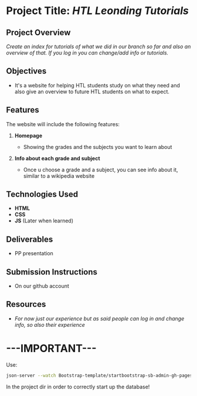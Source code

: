# Project Title: *HTL Leonding Tutorials*

## Project Overview
*Create an index for tutorials of what we did in our branch so far and also an overview of that. If you log in you can change/add info or tutorials.*

## Objectives
- It's a website for helping HTL students study on what they need and also give an overview to future HTL students on what to expect. 


## Features
The website will include the following features:

1. **Homepage**
   - Showing the grades and the subjects you want to learn about

2. **Info about each grade and subject**
   - Once u choose a grade and a subject, you can see info about it, similar to a wikipedia website



## Technologies Used
- **HTML**
- **CSS**
- **JS** (Later when learned)

## Deliverables
- PP presentation

## Submission Instructions
- On our github account

## Resources
- *For now just our experience but as said people can log in and change info, so also their experience*

# ---IMPORTANT---
Use:
```bash
json-server --watch Bootstrap-template/startbootstrap-sb-admin-gh-pages/DB/db.json --port 3000
```
In the project dir in order to correctly start up the database!